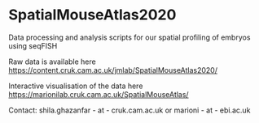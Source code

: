 # SpatialMouseAtlas2020
Data processing and analysis scripts for our spatial profiling of embryos using seqFISH

Raw data is available here https://content.cruk.cam.ac.uk/jmlab/SpatialMouseAtlas2020/

Interactive visualisation of the data here https://marionilab.cruk.cam.ac.uk/SpatialMouseAtlas/

Contact: shila.ghazanfar - at - cruk.cam.ac.uk or marioni - at - ebi.ac.uk